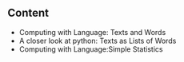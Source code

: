 ## Content
- Computing with Language: Texts and Words
- A closer look at python: Texts as Lists of Words
- Computing with Language:Simple Statistics
